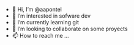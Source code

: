 - 👋 Hi, I’m @aapontel
- 👀 I’m interested in sofware dev
- 🌱 I’m currently learning git
- 💞️ I’m looking to collaborate on some proyects
- 📫 How to reach me ...

<!---
aapontel/aapontel is a ✨ special ✨ repository because its `README.md` (this file) appears on your GitHub profile.
You can click the Preview link to take a look at your changes.
--->
